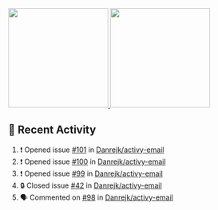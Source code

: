 <a href="https://github.com/anuraghazra/github-readme-stats">
  <img height=200 src="https://readme-stats-danrejk.vercel.app/api?username=Danrejk&theme=github_dark&border_color=3d444d&count_private=true" />
</a>
<a href="https://github.com/anuraghazra/github-readme-stats">
  <img height=200 src="https://readme-stats-danrejk.vercel.app/api/top-langs/?username=Danrejk&layout=donut&theme=github_dark&border_color=3d444d&count_private=true" />
</a>

## 🚀 Recent Activity  
<!--START_SECTION:activity-->
1. ❗ Opened issue [#101](https://github.com/Danrejk/activy-email/issues/101) in [Danrejk/activy-email](https://github.com/Danrejk/activy-email)
2. ❗ Opened issue [#100](https://github.com/Danrejk/activy-email/issues/100) in [Danrejk/activy-email](https://github.com/Danrejk/activy-email)
3. ❗ Opened issue [#99](https://github.com/Danrejk/activy-email/issues/99) in [Danrejk/activy-email](https://github.com/Danrejk/activy-email)
4. 🔒 Closed issue [#42](https://github.com/Danrejk/activy-email/issues/42) in [Danrejk/activy-email](https://github.com/Danrejk/activy-email)
5. 🗣 Commented on [#98](https://github.com/Danrejk/activy-email/pull/98#issuecomment-2831001450) in [Danrejk/activy-email](https://github.com/Danrejk/activy-email)
<!--END_SECTION:activity-->
